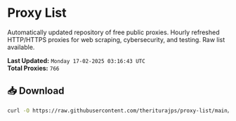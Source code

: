 # Proxy List

Automatically updated repository of free public proxies. Hourly refreshed HTTP/HTTPS proxies for web scraping, cybersecurity, and testing. Raw list available.

**Last Updated:** `Monday 17-02-2025 03:16:43 UTC`  
**Total Proxies:** `766`

## 📥 Download
```bash
curl -O https://raw.githubusercontent.com/theriturajps/proxy-list/main/proxies.txt
